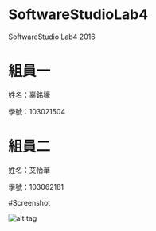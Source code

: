 # SoftwareStudioLab4
SoftwareStudio Lab4 2016

# 組員一

姓名：辜銘壕

學號：103021504

# 組員二

姓名：艾怡華

學號：103062181

#Screenshot

![alt tag](/csc.png)